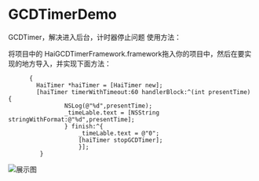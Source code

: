 # GCDTimerDemo
GCDTimer，解决进入后台，计时器停止问题  使用方法：

将项目中的 HaiGCDTimerFramework.framework拖入你的项目中，然后在要实现的地方导入，并实现下面方法：
```   if ([_timeLable.text intValue] &lt;= 0)   
      {        
        HaiTimer *haiTimer = [HaiTimer new];     
        [haiTimer timerWithTimeout:60 handlerBlock:^(int presentTime) {                    
                NSLog(@"%d",presentTime);            
                _timeLable.text = [NSString stringWithFormat:@"%d",presentTime];        
                } finish:^{                    
                    _timeLable.text = @"0";           
                    [haiTimer stopGCDTimer];        
                    }];    
         }  
```

![展示图](https://github.com/diankuanghuolong/GCDTimerDemo/blob/master/GCDTimer/showImages/HaiGCDTimer.gif)
